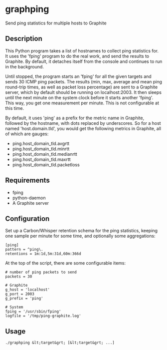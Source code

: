 graphping
=========

Send ping statistics for multiple hosts to Graphite

Description
-----------

This Python program takes a list of hostnames to collect ping statistics for.
It uses the 'fping' program to do the real work, and send the results to
Graphite. By default, it detaches itself from the console and continues to run
in the background.

Until stopped, the program starts an 'fping' for all the given targets and sends
30 ICMP ping packets. The results (min, max, average and mean ping round-trip
times, as well as packet loss percentage) are sent to a Graphite server, which
by default should be running on localhost:2003. It then sleeps until the next
minute on the system clock before it starts another 'fping'. This way, you get
one measurement per minute. This is not configurable at this time.

By default, it uses 'ping' as a prefix for the metric name in Graphite,
followed by the hostname, with dots replaced by underscores. So for a host
named 'host.domain.tld', you would get the following metrics in Graphite, all
of which are gauges:

* ping.host_domain_tld.avgrtt
* ping.host_domain_tld.minrtt
* ping.host_domain_tld.medianrtt
* ping.host_domain_tld.maxrtt
* ping.host_domain_tld.packetloss

Requirements
------------

* fping
* python-daemon
* A Graphite server

Configuration
-------------

Set up a Carbon/Whisper retention schema for the ping statistics, keeping one
sample per minute for some time, and optionally some aggregations:

```
[ping]
pattern = ^ping\.
retentions = 1m:1d,5m:31d,60m:366d
```

At the top of the script, there are some configurable items:

```
# number of ping packets to send
packets = 30

# Graphite
g_host = 'localhost'
g_port = 2003
g_prefix = 'ping'

# System
fping = '/usr/sbin/fping'
logfile = '/tmp/ping-graphite.log'
```

Usage
-----

`./graphping &lt;target&grt; [&lt;target&grt; ...]`
